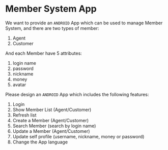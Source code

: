 # Member System App

We want to provide an `ANDROID` App which can be used to manage Member System, and there are two types of member:

1. Agent
2. Customer

And each Member have 5 attributes:

1. login name
2. password
3. nickname
4. money
5. avatar

Please design an `ANDROID` App which includes the following features:

1. Login
2. Show Member List (Agent/Customer)
3. Refresh list
2. Create a Member  (Agent/Customer)
3. Search Member (search by login name)
4. Update a Member  (Agent/Customer)
5. Update self profile (username, nickname, money or password)
7. Change the App language
